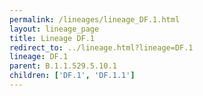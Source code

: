 ```yaml
---
permalink: /lineages/lineage_DF.1.html
layout: lineage_page
title: Lineage DF.1
redirect_to: ../lineage.html?lineage=DF.1
lineage: DF.1
parent: B.1.1.529.5.10.1
children: ['DF.1', 'DF.1.1']
---
```


